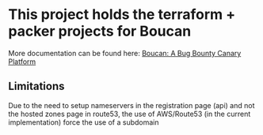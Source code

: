 # This project holds the terraform + packer projects for Boucan

More documentation can be found here: [Boucan: A Bug Bounty Canary Platform](https://github.com/3lpsy/boucanpy)

## Limitations

Due to the need to setup nameservers in the registration page (api) and not the hosted zones page in route53, the use of AWS/Route53 (in the current implementation) force the use of a subdomain
